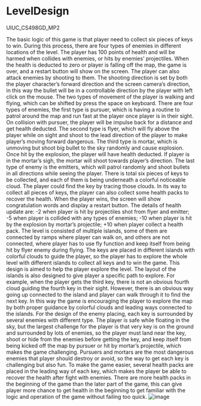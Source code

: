 # LevelDesign
UIUC_CS498GD_MP2

The basic logic of this game is that player need to collect six pieces of keys to win. During this process, there are four types of enemies in different locations of the level. The player has 100 points of health and will be harmed when collides with enemies, or hits by enemies’ projectiles. When the health is deducted to zero or player is falling off the map, the game is over, and a restart button will show on the screen. The player can also attack enemies by shooting to them. The shooting direction is set by both the player character’s forward direction and the screen camera’s direction, in this way the bullet will be in a controllable direction by the player with left click on the mouse. The two types of movement of the player is walking and flying, which can be shifted by press the space on keyboard.
There are four types of enemies, the first type is pursuer, which is having a routine to patrol around the map and run fast at the player once player is in their sight. On collision with pursuer, the player will be impulse back for a distance and get health deducted. The second type is flyer, which will fly above the player while on sight and shoot to the lead direction of the player to make player’s moving forward dangerous. The third type is mortar, which is unmoving but shoot big bullet to the sky randomly and cause explosion. Once hit by the explosion, the player will have health deducted. If player is in the mortar’s sigh, the mortar will shoot towards player’s direction. The last type of enemy is the emitters, which will patrol randomly and shoot bullets in all directions while seeing the player. 
There is total six pieces of keys to be collected, and each of them is being underneath a colorful noticeable cloud. The player could find the key by tracing those clouds. In its way to collect all pieces of keys, the player can also collect some health packs to recover the health. When the player wins, the screen will show congratulation words and display a restart button. 
The details of health update are: -2 when player is hit by projectiles shot from flyer and emitter; -5 when player is collided with any types of enemies; -10 when player is hit by the explosion by mortar’s projectile; +10 when player collect a health pack.
The level is consisted of multiple islands, some of them are connected by ramps where player can walk on, and others are not connected, where player has to use fly function and keep itself from being hit by flyer enemy during flying. The keys are placed in different islands with colorful clouds to guide the player, so the player has to explore the whole level with different islands to collect all keys and to win the game. This design is aimed to help the player explore the level. The layout of the islands is also designed to give player a specific path to explore. For example, when the player gets the third key, there is not an obvious fourth cloud guiding the fourth key in their sight. However, there is an obvious way going up connected to the island and player can walk through it to find the next key. In this way the game is encouraging the player to explore the map by both proper guidance by colorful clouds and leading ways connected to the islands.
For the design of the enemy placing, each key is surrounded by several enemies with different type. The player is safe while floating in the sky, but the largest challenge for the player is that very key is on the ground and surrounded by lots of enemies, so the player must land near the key, shoot or hide from the enemies before getting the key, and keep itself from being kicked off the map by pursuer or hit by mortar’s projectile, which makes the game challenging. Pursuers and mortars are the most dangerous enemies that player should destroy or avoid, so the way to get each key is challenging but also fun. To make the game easier, several health packs are placed in the leading way of each key, which makes the player be able to recover the health after fight with enemies. There are more health packs in the beginning of the game than the later part of the game, this can give player more chance to get health in the beginning to get familiar with the logic and operation of the game without failing too quick.
![image](https://user-images.githubusercontent.com/70357591/158095206-58071532-65f8-4e9b-81bd-b901df12867a.png)
